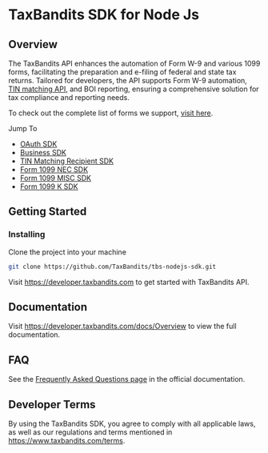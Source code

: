 # TaxBandits SDK for Node Js
## Overview
The TaxBandits API enhances the automation of Form W-9 and various 1099 forms, facilitating the preparation and e-filing of federal and state tax returns. Tailored for developers, the API supports Form W-9 automation, [TIN matching API](https://developer.taxbandits.com/tin-matching/), and BOI reporting, ensuring a comprehensive solution for tax compliance and reporting needs.

To check out the complete list of forms we support, [visit here](https://developer.taxbandits.com/supported-forms/).

Jump To
- [OAuth SDK](https://github.com/TaxBandits/tbs-nodejs-sdk/tree/main/oauth-sdk)
- [Business SDK](https://github.com/TaxBandits/tbs-nodejs-sdk/tree/main/business-sdk)
- [TIN Matching Recipient SDK](https://github.com/TaxBandits/tbs-nodejs-sdk/tree/main/tin-matching-recipients-sdk)
- [Form 1099 NEC SDK](https://github.com/TaxBandits/tbs-nodejs-sdk/tree/main/form1099NEC-sdk)
- [Form 1099 MISC SDK](https://github.com/TaxBandits/tbs-nodejs-sdk/tree/main/form1099MISC-sdk)
- [Form 1099 K SDK](https://github.com/TaxBandits/tbs-nodejs-sdk/tree/main/form1099K-sdk)

## Getting Started

### Installing
Clone the project into your machine

```bash
git clone https://github.com/TaxBandits/tbs-nodejs-sdk.git
```

Visit https://developer.taxbandits.com to get started with TaxBandits API.

## Documentation

Visit https://developer.taxbandits.com/docs/Overview to view the full documentation.

## FAQ

See the [Frequently Asked Questions page](https://developer.taxbandits.com/docs/FAQ) in the official documentation.

## Developer Terms

By using the TaxBandits SDK, you agree to comply with all applicable laws, as well as our regulations and terms mentioned in https://www.taxbandits.com/terms. 
